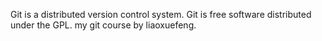 Git is a distributed version control system.
Git is free software distributed under the GPL.
my git course by liaoxuefeng.